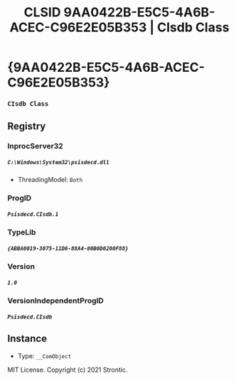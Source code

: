 ﻿---
title: "CLSID 9AA0422B-E5C5-4A6B-ACEC-C96E2E05B353 | CIsdb Class"
excerpt: What is COM-Object CLSID 9AA0422B-E5C5-4A6B-ACEC-C96E2E05B353?
---

# {9AA0422B-E5C5-4A6B-ACEC-C96E2E05B353}

### `CIsdb Class`

## Registry


### InprocServer32

##### `C:\Windows\System32\psisdecd.dll`
* ThreadingModel: `Both`

### ProgID

##### `Psisdecd.CIsdb.1`

### TypeLib

##### `{ABBA0019-3075-11D6-88A4-00B0D0200F88}`

### Version

##### `1.0`

### VersionIndependentProgID

##### `Psisdecd.CIsdb`

## Instance

* Type: `__ComObject`

MIT License. Copyright (c) 2021 Strontic.


